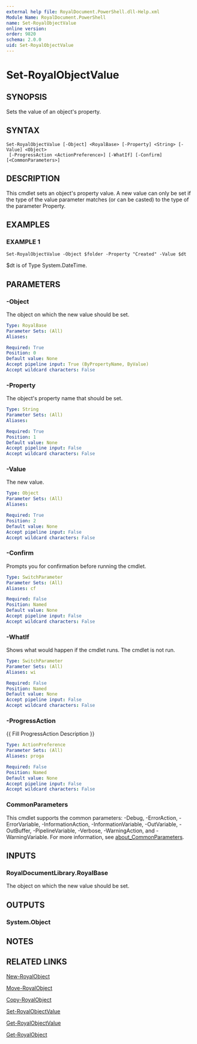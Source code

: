 ```yaml
---
external help file: RoyalDocument.PowerShell.dll-Help.xml
Module Name: RoyalDocument.PowerShell
name: Set-RoyalObjectValue
online version:
order: 9820
schema: 2.0.0
uid: Set-RoyalObjectValue
---
```


# Set-RoyalObjectValue

## SYNOPSIS
Sets the value of an object's property.

## SYNTAX

```
Set-RoyalObjectValue [-Object] <RoyalBase> [-Property] <String> [-Value] <Object>
 [-ProgressAction <ActionPreference>] [-WhatIf] [-Confirm] [<CommonParameters>]
```

## DESCRIPTION
This cmdlet sets an object's property value.
A new value can only be set if the type of the value parameter matches (or can be casted) to the type of the parameter Property.

## EXAMPLES

### EXAMPLE 1
```
Set-RoyalObjectValue -Object $folder -Property "Created" -Value $dt
```

$dt is of Type System.DateTime.

## PARAMETERS

### -Object
The object on which the new value should be set.

```yaml
Type: RoyalBase
Parameter Sets: (All)
Aliases:

Required: True
Position: 0
Default value: None
Accept pipeline input: True (ByPropertyName, ByValue)
Accept wildcard characters: False
```

### -Property
The object's property name that should be set.

```yaml
Type: String
Parameter Sets: (All)
Aliases:

Required: True
Position: 1
Default value: None
Accept pipeline input: False
Accept wildcard characters: False
```

### -Value
The new value.

```yaml
Type: Object
Parameter Sets: (All)
Aliases:

Required: True
Position: 2
Default value: None
Accept pipeline input: False
Accept wildcard characters: False
```

### -Confirm
Prompts you for confirmation before running the cmdlet.

```yaml
Type: SwitchParameter
Parameter Sets: (All)
Aliases: cf

Required: False
Position: Named
Default value: None
Accept pipeline input: False
Accept wildcard characters: False
```

### -WhatIf
Shows what would happen if the cmdlet runs.
The cmdlet is not run.

```yaml
Type: SwitchParameter
Parameter Sets: (All)
Aliases: wi

Required: False
Position: Named
Default value: None
Accept pipeline input: False
Accept wildcard characters: False
```

### -ProgressAction
{{ Fill ProgressAction Description }}

```yaml
Type: ActionPreference
Parameter Sets: (All)
Aliases: proga

Required: False
Position: Named
Default value: None
Accept pipeline input: False
Accept wildcard characters: False
```

### CommonParameters
This cmdlet supports the common parameters: -Debug, -ErrorAction, -ErrorVariable, -InformationAction, -InformationVariable, -OutVariable, -OutBuffer, -PipelineVariable, -Verbose, -WarningAction, and -WarningVariable. For more information, see [about_CommonParameters](http://go.microsoft.com/fwlink/?LinkID=113216).

## INPUTS

### RoyalDocumentLibrary.RoyalBase
The object on which the new value should be set.

## OUTPUTS

### System.Object
## NOTES

## RELATED LINKS

[New-RoyalObject]()

[Move-RoyalObject]()

[Copy-RoyalObject]()

[Set-RoyalObjectValue]()

[Get-RoyalObjectValue]()

[Get-RoyalObject]()

